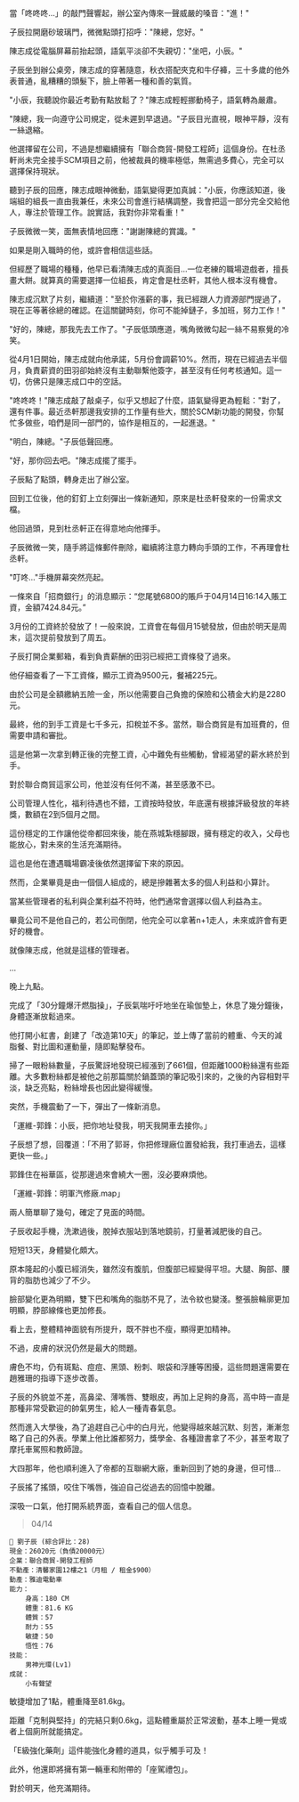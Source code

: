 當「咚咚咚...」的敲門聲響起，辦公室內傳來一聲威嚴的嗓音："進！"

子辰拉開磨砂玻璃門，微微點頭打招呼："陳總，您好。"

陳志成從電腦屏幕前抬起頭，語氣平淡卻不失親切："坐吧，小辰。"

子辰坐到辦公桌旁，陳志成的穿著隨意，秋衣搭配夾克和牛仔褲，三十多歲的他外表普通，亂糟糟的頭髮下，臉上帶著一種和善的氣質。

"小辰，我聽說你最近考勤有點放鬆了？"陳志成輕輕挪動椅子，語氣轉為嚴肅。

"陳總，我一向遵守公司規定，從未遲到早退過。"子辰目光直視，眼神平靜，沒有一絲退縮。

他選擇留在公司，不過是想繼續擁有「聯合商貿-開發工程師」這個身份。在杜丞軒尚未完全接手SCM項目之前，他被裁員的機率極低，無需過多費心，完全可以選擇保持現狀。

聽到子辰的回應，陳志成眼神微動，語氣變得更加真誠："小辰，你應該知道，後端組的組長一直由我兼任，未來公司會進行結構調整，我會把這一部分完全交給他人，專注於管理工作。說實話，我對你非常看重！"

子辰微微一笑，面無表情地回應："謝謝陳總的賞識。"

如果是剛入職時的他，或許會相信這些話。

但經歷了職場的種種，他早已看清陳志成的真面目...一位老練的職場遊戲者，擅長畫大餅。就算真的需要選擇一位組長，肯定會是杜丞軒，其他人根本沒有機會。

陳志成沉默了片刻，繼續道："至於你漲薪的事，我已經跟人力資源部門提過了，現在正等著徐總的確認。在這關鍵時刻，你可不能掉鏈子，多加班，努力工作！"

"好的，陳總，那我先去工作了。"子辰低頭應道，嘴角微微勾起一絲不易察覺的冷笑。

從4月1日開始，陳志成就向他承諾，5月份會調薪10%。然而，現在已經過去半個月，負責薪資的田羽卻始終沒有主動聯繫他簽字，甚至沒有任何考核通知。這一切，仿佛只是陳志成口中的空話。

"咚咚咚！"陳志成敲了敲桌子，似乎又想起了什麼，語氣變得更為輕鬆："對了，還有件事。最近丞軒那邊我安排的工作量有些大，關於SCM新功能的開發，你幫忙多做些，咱們是同一部門的，協作是相互的，一起進退。"

"明白，陳總。"子辰低聲回應。

"好，那你回去吧。"陳志成擺了擺手。

子辰點了點頭，轉身走出了辦公室。

回到工位後，他的釘釘上立刻彈出一條新通知，原來是杜丞軒發來的一份需求文檔。

他回過頭，見到杜丞軒正在得意地向他揮手。

子辰微微一笑，隨手將這條郵件刪除，繼續將注意力轉向手頭的工作，不再理會杜丞軒。

"叮咚..."手機屏幕突然亮起。

一條來自「招商銀行」的消息顯示：“您尾號6800的賬戶于04月14日16:14入賬工資，金額7424.84元。”

3月份的工資終於發放了！一般來說，工資會在每個月15號發放，但由於明天是周末，這次提前發放到了周五。

子辰打開企業郵箱，看到負責薪酬的田羽已經把工資條發了過來。

他仔細查看了一下工資條，顯示工資為9500元，餐補225元。

由於公司是全額繳納五險一金，所以他需要自己負擔的保險和公積金大約是2280元。

最終，他的到手工資是七千多元，扣稅並不多。當然，聯合商貿是有加班費的，但需要申請和審批。

這是他第一次拿到轉正後的完整工資，心中難免有些觸動，曾經渴望的薪水終於到手。

對於聯合商貿這家公司，他並沒有任何不滿，甚至感激不已。

公司管理人性化，福利待遇也不錯，工資按時發放，年底還有根據評級發放的年終獎，數額在2到5個月之間。

這份穩定的工作讓他從帝都回來後，能在燕城紮穩腳跟，擁有穩定的收入，父母也能放心，對未來的生活充滿期待。

這也是他在遭遇職場霸凌後依然選擇留下來的原因。

然而，企業畢竟是由一個個人組成的，總是摻雜著太多的個人利益和小算計。

當某些管理者的私利與企業利益不符時，他們通常會選擇以個人利益為主。

畢竟公司不是他自己的，若公司倒閉，他完全可以拿著n+1走人，未來或許會有更好的機會。

就像陳志成，他就是這樣的管理者。

...

晚上九點。

完成了「30分鐘爆汗燃脂操」，子辰氣喘吁吁地坐在瑜伽墊上，休息了幾分鐘後，身體逐漸放鬆過來。

他打開小紅書，創建了「改造第10天」的筆記，並上傳了當前的體重、今天的減脂餐、對比圖和運動量，隨即點擊發布。

掃了一眼粉絲數量，子辰驚訝地發現已經漲到了661個，但距離1000粉絲還有些距離。大多數粉絲都是被他之前那篇關於鍋蓋頭的筆記吸引來的，之後的內容相對平淡，缺乏亮點，粉絲增長也因此變得緩慢。

突然，手機震動了一下，彈出了一條新消息。

「運維-郭鋒：小辰，把你地址發我，明天我開車去接你。」

子辰想了想，回覆道：「不用了郭哥，你把修理廠位置發給我，我打車過去，這樣更快一些。」

郭鋒住在裕華區，從那邊過來會繞大一圈，沒必要麻煩他。

「運維-郭鋒：明軍汽修廠.map」

兩人簡單聊了幾句，確定了見面的時間。

子辰收起手機，洗漱過後，脫掉衣服站到落地鏡前，打量著減肥後的自己。

短短13天，身體變化頗大。

原本隆起的小腹已經消失，雖然沒有腹肌，但腹部已經變得平坦。大腿、胸部、腰背的脂肪也減少了不少。

臉部變化更為明顯，雙下巴和嘴角的脂肪不見了，法令紋也變淺。整張臉輪廓更加明顯，脖部線條也更加修長。

看上去，整體精神面貌有所提升，既不胖也不瘦，顯得更加精神。

不過，皮膚的狀況仍然是最大的問題。

膚色不均，仍有斑點、痘痘、黑頭、粉刺、眼袋和浮腫等困擾，這些問題還需要在趙雅珊的指導下逐步改善。

子辰的外貌並不差，高鼻梁、薄嘴唇、雙眼皮，再加上足夠的身高，高中時一直是那種非常受歡迎的帥氣男生，給人一種青春氣息。

然而進入大學後，為了追趕自己心中的白月光，他變得越來越沉默、刻苦，漸漸忽略了自己的外表。學業上他比誰都努力，獎學金、各種證書拿了不少，甚至考取了摩托車駕照和教師證。

大四那年，他也順利進入了帝都的互聯網大廠，重新回到了她的身邊，但可惜…

子辰搖了搖頭，咬住下嘴唇，強迫自己從過去的回憶中脫離。

深吸一口氣，他打開系統界面，查看自己的個人信息。

> 04/14
```
📰 劉子辰 (綜合評比：28)  
現金：26020元（負債20000元）  
企業：聯合商貿-開發工程師  
不動產：清馨家園12樓之1（月租 / 租金$900）  
動產：雅迪電動車  
能力：  
    身高：180 CM  
    體重：81.6 KG  
    體質：57  
    耐力：55  
    敏捷：50  
    悟性：76  
技能：  
    男神光環(Lv1)  
成就：  
    小有聲望  
```

敏捷增加了1點，體重降至81.6kg。

距離「克制與堅持」的完結只剩0.6kg，這點體重屬於正常波動，基本上睡一覺或者上個廁所就能搞定。

「E級強化藥劑」這件能強化身體的道具，似乎觸手可及！

此外，他還即將擁有第一輛車和附帶的「座駕禮包」。

對於明天，他充滿期待。

